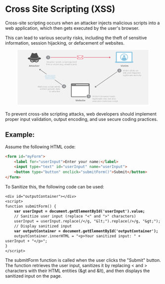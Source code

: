 # Cross Site Scripting (XSS)

Cross-site scripting occurs when an attacker injects malicious scripts into a web application, which then gets executed by the user's browser.

This can lead to various security risks, including the theft of sensitive information, session hijacking, or defacement of websites.

<figure><img src="../.gitbook/assets/image (48).png" alt=""><figcaption></figcaption></figure>

To prevent cross-site scripting attacks, web developers should implement proper input validation, output encoding, and use secure coding practices.

## Example:

Assume the following HTML code:

```html
<form id="myForm">
    <label for="userInput">Enter your name:</label>
    <input type="text" id="userInput" name="userInput">
    <button type="button" onclick="submitForm()">Submit</button>
</form>
```

To Sanitize this, the following code can be used:

<pre class="language-javascript"><code class="lang-javascript">&#x3C;div id="outputContainer">&#x3C;/div>
&#x3C;script>
function submitForm() {
<strong>    var userInput = document.getElementById('userInput').value;
</strong>    // Sanitize user input (replace "&#x3C;" and ">" characters)
    userInput = userInput.replace(/&#x3C;/g, "&#x26;lt;").replace(/>/g, "&#x26;gt;");
    // Display sanitized input
<strong>    var outputContainer = document.getElementById('outputContainer');
</strong>    outputContainer.innerHTML = "&#x3C;p>Your sanitized input: " + userInput + "&#x3C;/p>";
}
&#x3C;/script>
</code></pre>

The submitForm function is called when the user clicks the "Submit" button. The function retrieves the user input, sanitizes it by replacing < and > characters with their HTML entities (\&gt and \&lt), and then displays the sanitized input on the page.
